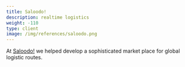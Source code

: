 ```yaml
---
title: Saloodo!
description: realtime logistics
weight: -110
type: client
image: /img/references/saloodo.png
---
```


At [Saloodo!](https://www.saloodo.com/de/) we helped develop a sophisticated market place for global logistic routes.
